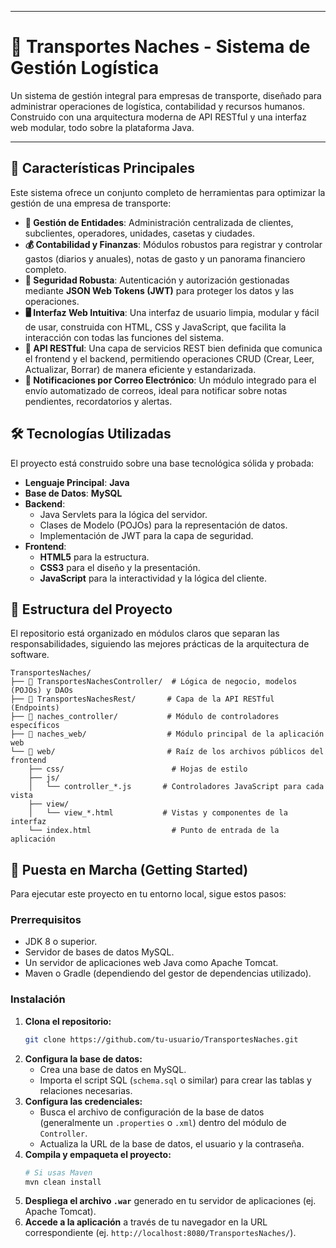 
-----

# 🚚 Transportes Naches - Sistema de Gestión Logística

Un sistema de gestión integral para empresas de transporte, diseñado para administrar operaciones de logística, contabilidad y recursos humanos. Construido con una arquitectura moderna de API RESTful y una interfaz web modular, todo sobre la plataforma Java.

-----

## 🌟 Características Principales

Este sistema ofrece un conjunto completo de herramientas para optimizar la gestión de una empresa de transporte:

  * **👥 Gestión de Entidades**: Administración centralizada de clientes, subclientes, operadores, unidades, casetas y ciudades.
  * **💰 Contabilidad y Finanzas**: Módulos robustos para registrar y controlar gastos (diarios y anuales), notas de gasto y un panorama financiero completo.
  * **🔐 Seguridad Robusta**: Autenticación y autorización gestionadas mediante **JSON Web Tokens (JWT)** para proteger los datos y las operaciones.
  * **🖥️ Interfaz Web Intuitiva**: Una interfaz de usuario limpia, modular y fácil de usar, construida con HTML, CSS y JavaScript, que facilita la interacción con todas las funciones del sistema.
  * **🔄 API RESTful**: Una capa de servicios REST bien definida que comunica el frontend y el backend, permitiendo operaciones CRUD (Crear, Leer, Actualizar, Borrar) de manera eficiente y estandarizada.
  * **📧 Notificaciones por Correo Electrónico**: Un módulo integrado para el envío automatizado de correos, ideal para notificar sobre notas pendientes, recordatorios y alertas.

## 🛠️ Tecnologías Utilizadas

El proyecto está construido sobre una base tecnológica sólida y probada:

  * **Lenguaje Principal**: **Java**
  * **Base de Datos**: **MySQL**
  * **Backend**:
      * Java Servlets para la lógica del servidor.
      * Clases de Modelo (POJOs) para la representación de datos.
      * Implementación de JWT para la capa de seguridad.
  * **Frontend**:
      * **HTML5** para la estructura.
      * **CSS3** para el diseño y la presentación.
      * **JavaScript** para la interactividad y la lógica del cliente.

## 📂 Estructura del Proyecto

El repositorio está organizado en módulos claros que separan las responsabilidades, siguiendo las mejores prácticas de la arquitectura de software.

```
TransportesNaches/
├── 📂 TransportesNachesController/  # Lógica de negocio, modelos (POJOs) y DAOs
├── 📂 TransportesNachesRest/       # Capa de la API RESTful (Endpoints)
├── 📂 naches_controller/           # Módulo de controladores específicos
├── 📂 naches_web/                  # Módulo principal de la aplicación web
└── 📂 web/                         # Raíz de los archivos públicos del frontend
    ├── css/                        # Hojas de estilo
    ├── js/
    │   └── controller_*.js       # Controladores JavaScript para cada vista
    ├── view/
    │   └── view_*.html           # Vistas y componentes de la interfaz
    └── index.html                  # Punto de entrada de la aplicación
```

## 🚀 Puesta en Marcha (Getting Started)

Para ejecutar este proyecto en tu entorno local, sigue estos pasos:

### Prerrequisitos

  * JDK 8 o superior.
  * Servidor de bases de datos MySQL.
  * Un servidor de aplicaciones web Java como Apache Tomcat.
  * Maven o Gradle (dependiendo del gestor de dependencias utilizado).

### Instalación

1.  **Clona el repositorio:**
    ```sh
    git clone https://github.com/tu-usuario/TransportesNaches.git
    ```
2.  **Configura la base de datos:**
      * Crea una base de datos en MySQL.
      * Importa el script SQL (`schema.sql` o similar) para crear las tablas y relaciones necesarias.
3.  **Configura las credenciales:**
      * Busca el archivo de configuración de la base de datos (generalmente un `.properties` o `.xml`) dentro del módulo de `Controller`.
      * Actualiza la URL de la base de datos, el usuario y la contraseña.
4.  **Compila y empaqueta el proyecto:**
    ```sh
    # Si usas Maven
    mvn clean install
    ```
5.  **Despliega el archivo `.war`** generado en tu servidor de aplicaciones (ej. Apache Tomcat).
6.  **Accede a la aplicación** a través de tu navegador en la URL correspondiente (ej. `http://localhost:8080/TransportesNaches/`).
